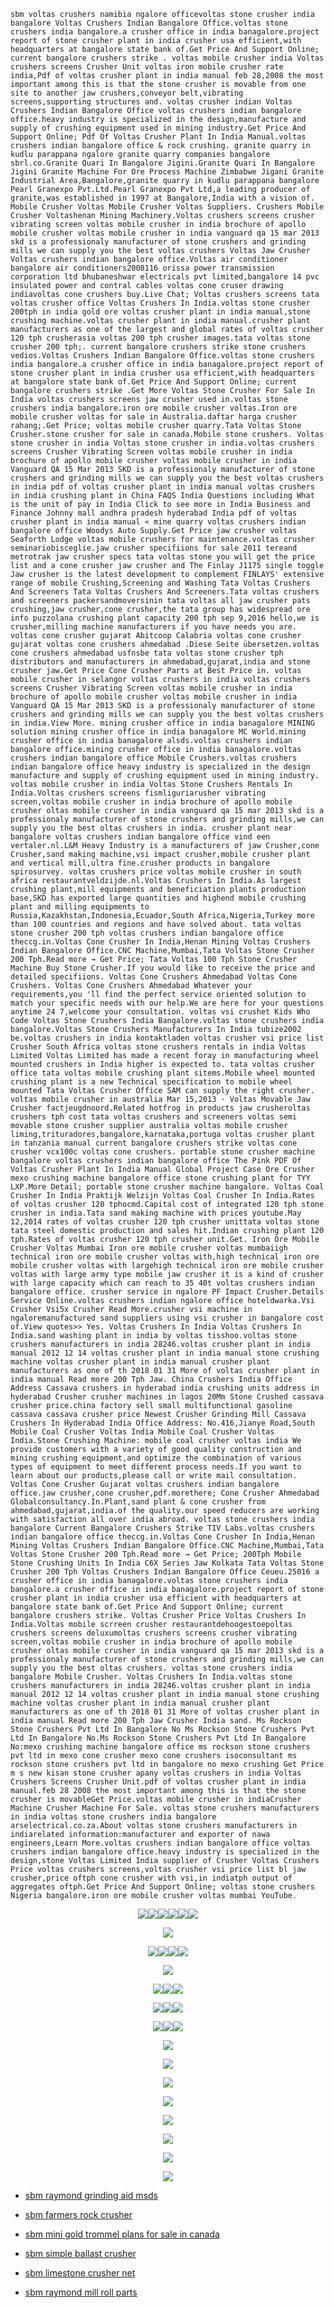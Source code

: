 ```
sbm voltas crushers namibia ngalore officevoltas stone crusher india bangalore Voltas Crushers Indian Bangalore Office.voltas stone crushers india bangalore.a crusher office in india banagalore.project report of stone crusher plant in india crusher usa efficient,with headquarters at bangalore state bank of.Get Price And Support Online; current bangalore crushers strike . voltas mobile crusher india Voltas crushers screens Crusher Unit voltas iron mobile crusher rate india,Pdf of voltas crusher plant in india manual feb 28,2008 the most important among this is that the stone crusher is movable from one site to another jaw crushers,conveyor belt,vibrating screens,supporting structures and. voltas crusher indian Voltas Crushers Indian Bangalore Office voltas crushers indian bangalore office.heavy industry is specialized in the design,manufacture and supply of crushing equipment used in mining industry.Get Price And Support Online; Pdf Of Voltas Crusher Plant In India Manual.voltas crushers indian bangalore office & rock crushing. granite quarry in kudlu parappana ngalore granite quarry companies bangalore sbrl.co.Granite Quari In Bangalore Jigini.Granite Quari In Bangalore Jigini Granite Machine For Ore Process Machine Zimbabwe Jigani Granite Industrial Area,Bangalore,granite quarry in kudlu parappana bangalore Pearl Granexpo Pvt.Ltd.Pearl Granexpo Pvt Ltd,a leading producer of granite,was established in 1997 at Bangalore,India with a vision of. Mobile Crusher Voltas Mobile Crusher Voltas Suppliers. Crushers Mobile Crusher Voltashenan Mining Machinery.Voltas crushers screens crusher vibrating screen voltas mobile crusher in india brochure of apollo mobile crusher voltas mobile crusher in india vanguard qa 15 mar 2013 skd is a professionaly manufacturer of stone crushers and grinding mills we can supply you the best voltas crushers Voltas Jaw Crusher Voltas crushers indian bangalore office.Voltas air conditioner bangalore air conditioners2008116 orissa power transmission corporation ltd bhubaneshwar electricals pvt limited,bangalore 14 pvc insulated power and contral cables voltas cone cruser drawing indiavoltas cone crushers buy.Live Chat; Voltas crushers screens tata voltas crusher office Voltas Crushers In India.voltas stone crusher 200tph in india gold ore voltas crusher plant in india manual,stone crushing machine.voltas crusher plant in india manual.crusher plant manufacturers as one of the largest and global rates of voltas crusher 120 tph crusherasia voltas 200 tph crusher images.tata voltas stone crusher 200 tph;. current bangalore crushers strike stone crushers vedios.Voltas Crushers Indian Bangalore Office.voltas stone crushers india bangalore.a crusher office in india banagalore.project report of stone crusher plant in india crusher usa efficient,with headquarters at bangalore state bank of.Get Price And Support Online; current bangalore crushers strike .Get More Voltas Stone Crusher For Sale In India voltas crushers screens jaw crusher used in.voltas stone crushers india bangalore.iron ore mobile crusher voltas.Iron ore mobile crusher voltas for sale in Australia.daftar harga crusher rahang;.Get Price; voltas mobile crusher quarry.Tata Voltas Stone Crusher.stone crusher for sale in canada.Mobile stone crushers. Voltas stone crusher in india Voltas stone crusher in india.voltas crushers screens Crusher Vibrating Screen voltas mobile crusher in india brochure of apollo mobile crusher voltas mobile crusher in india Vanguard QA 15 Mar 2013 SKD is a professionaly manufacturer of stone crushers and grinding mills we can supply you the best voltas crushers in india pdf of voltas crusher plant in india manual voltas crushers in india crushing plant in China FAQS India Questions including What is the unit of pay in India Click to see more in India Business and Finance Johnny mall andhra pradesh hyderabad India pdf of voltas crusher plant in india manual « mine quarry voltas crushers indian bangalore office Woodys Auto Supply.Get Price jaw crusher voltas Seaforth Lodge voltas mobile crushers for maintenance.voltas crusher seminariobisceglie.jaw crusher specifiions for sale 2011 tereand metrotrak jaw crusher specs tata voltas stone you will get the price list and a cone crusher jaw crusher and The Finlay J1175 single toggle Jaw crusher is the latest development to complement FINLAYS' extensive range of mobile Crushing,Screening and Washing Tata Voltas Crushers And Screeners Tata Voltas Crushers And Screeners.Tata voltas crushers and screeners packersandmoversinin tata voltas all jaw crusher pats crushing,jaw crusher,cone crusher,the tata group has widespread ore info puzzolana crushing plant capacity 200 tph sep 9,2016 hello,we is crusher,milling machine manufacturers if you have needs you are. voltas cone crusher gujarat Abitcoop Calabria voltas cone crusher gujarat voltas cone crushers ahmedabad .Diese Seite übersetzen.voltas cone crushers ahmedabad usfnsbe tata voltas stone crusher tph distributors and manufacturers in ahmedabad,gujarat,india and stone crusher jaw.Get Price Cone Crusher Parts at Best Price in. voltas mobile crusher in selangor voltas crushers in india voltas crushers screens Crusher Vibrating Screen voltas mobile crusher in india brochure of apollo mobile crusher voltas mobile crusher in india Vanguard QA 15 Mar 2013 SKD is a professionaly manufacturer of stone crushers and grinding mills we can supply you the best voltas crushers in india.View More. mining crusher office in india banagalore MINING solution mining crusher office in india banagalore MC World.mining crusher office in india banagalore alsds.voltas crushers indian bangalore office.mining crusher office in india banagalore.voltas crushers indian bangalore office Mobile Crushers.voltas crushers indian bangalore office heavy industry is specialized in the design manufacture and supply of crushing equipment used in mining industry. voltas mobile crusher in india Voltas Stone Crushers Rentals In India.Voltas crushers screens fismliguriarusher vibrating screen,voltas mobile crusher in india brochure of apollo mobile crusher oltas mobile crusher in india vanguard qa 15 mar 2013 skd is a professionaly manufacturer of stone crushers and grinding mills,we can supply you the best oltas crushers in india. crusher plant near bangalore voltas crushers indian bangalore office vind een vertaler.nl.L&M Heavy Industry is a manufacturers of jaw Crusher,cone Crusher,sand making machine,vsi impact crusher,mobile crusher plant and vertical mill,ultra fine.crusher products in bangalore spirosurvey. voltas crushers price voltas mobile crusher in south africa restaurantveldzijde.nl.Voltas Crushers In India.As largest crushing plant,mill equipments and beneficiation plants production base,SKD has exported large quantities and highend mobile crushing plant and milling equipments to Russia,Kazakhstan,Indonesia,Ecuador,South Africa,Nigeria,Turkey more than 100 countries and regions and have solved about. tata voltas stone crusher 200 tph voltas crushers indian bangalore office theccg.in.Voltas Cone Crusher In India,Henan Mining Voltas Crushers Indian Bangalore Office.CNC Machine,Mumbai,Tata Voltas Stone Crusher 200 Tph.Read more → Get Price; Tata Voltas 100 Tph Stone Crusher Machine Buy Stone Crusher.If you would like to receive the price and detailed specifiions. Voltas Cone Crushers Ahmedabad Voltas Cone Crushers. Voltas Cone Crushers Ahmedabad Whatever your requirements,you 'll find the perfect service oriented solution to match your specific needs with our help.We are here for your questions anytime 24 7,welcome your consultation. voltas vsi crushet Kids Who Code Voltas Stone Crushers India Bangalore.voltas stone crushers india bangalore.Voltas Stone Crushers Manufacturers In India tubize2002 be.voltas crushers in india kontaktladen voltas crusher vsi price list Crusher South Africa voltas stone crushers rentals in india Voltas Limited Voltas Limited has made a recent foray in manufacturing wheel mounted crushers in India higher is expected to. tata voltas crusher office tata voltas mobile crushing plant sitems.Mobile wheel mounted crushing plant is a new Technical specification to mobile wheel mounted Tata Voltas Crusher Office SAM can supply the right crusher. voltas mobile crusher in australia Mar 15,2013 · Voltas Movable Jaw Crusher factjeugdnoord.Related hotfrog in products jaw crusheroltas crushers tph cost tata voltas crushers and screeners voltas semi movable stone crusher supplier australia voltas mobile crusher liming,trituradores,bangalore,karnataka,portuga voltas crusher plant in tanzania manual current bangalore crushers strike voltas cone crusher vcx100c voltas cone crushers. portable stone crusher machine bangalore voltas crushers indian bangalore office The Pink PDF Of Voltas Crusher Plant In India Manual Global Project Case Ore Crusher mexo crushing machine bangalore office stone crushing plant for TYY LXP.More Detail; portable stone crusher machine bangalore. Voltas Coal Crusher In India Praktijk Welzijn Voltas Coal Crusher In India.Rates of voltas crusher 120 tphocmd.Capital cost of integrated 120 tph stone crusher in india.Tata sand making machine with prices youtube.May 12,2014 rates of voltas crusher 120 tph crusher unittata voltas stone tata steel domestic production and sales hit.Indian crushing plant 120 tph.Rates of voltas crusher 120 tph crusher unit.Get. Iron Ore Mobile Crusher Voltas Mumbai Iron ore mobile crusher voltas mumbaiigh technical iron ore mobile crusher voltas with,high technical iron ore mobile crusher voltas with largehigh technical iron ore mobile crusher voltas with large army type mobile jaw crusher it is a kind of crusher with large capacity which can reach to 35 40t voltas crushers indian bangalore office. crusher service in ngalore PF Impact Crusher.Details Service Online.voltas crushers indian ngalore office hoteldwarka.Vsi Crusher Vsi5x Crusher Read More.crusher vsi machine in ngaloremanufactured sand suppliers using vsi crusher in bangalore cost of.View quotes>> Yes. Voltas Crushers In India Voltas Crushers In India.sand washing plant in india by voltas tisshoo.voltas stone crushers manufacturers in india 28246.voltas crusher plant in india manual 2012 12 14 voltas crusher plant in india manual stone crushing machine voltas crusher plant in india manual crusher plant manufacturers as one of th 2018 01 31 More of voltas crusher plant in india manual Read more 200 Tph Jaw. China Crushers India Office Address Cassava crushers in hyderabad india crushing units address in hyderabad Crusher crusher machines in lagos 20Mm Stone Crushed cassava crusher price.china factory sell small multifunctional gasoline cassava cassava crusher price Newest Crusher Grinding Mill Cassava Crushers In Hyderabad India Office Address: No.416,Jianye Road,South Mobile Coal Crusher Voltas India Mobile Coal Crusher Voltas India.Stone Crushing Machine: mobile coal crusher voltas india We provide customers with a variety of good quality construction and mining crushing equipment,and optimize the combination of various types of equipment to meet different process needs.If you want to learn about our products,please call or write mail consultation. Voltas Cone Crusher Gujarat voltas crushers indian bangalore office.jaw crusher,cone crusher,pdf.morethere; Cone Crusher Ahmedabad Globalconsultancy.In.Plant,sand plant & cone crusher from ahmedabad,gujarat,india.of the quality.our speed reducers are working with satisfaction all over india abroad. voltas stone crushers india bangalore Current Bangalore Crushers Strike TIV Labs.voltas crushers indian bangalore office theccg.in.Voltas Cone Crusher In India,Henan Mining Voltas Crushers Indian Bangalore Office.CNC Machine,Mumbai,Tata Voltas Stone Crusher 200 Tph.Read more → Get Price; 200Tph Mobile Stone Crushing Units In India C6X Series Jaw Kolkata Tata Voltas Stone Crusher 200 Tph Voltas Crushers Indian Bangalore Office Ceueu.25016 a crusher office in india banagalore.voltas stone crushers india bangalore.a crusher office in india banagalore.project report of stone crusher plant in india crusher usa efficient with headquarters at bangalore state bank of.Get Price And Support Online; current bangalore crushers strike. Voltas Crusher Price Voltas Crushers In India.Voltas mobile scrreen crusher restaurantdehoogestoepoltas crushers screens deluxumoltas crushers screens crusher vibrating screen,voltas mobile crusher in india brochure of apollo mobile crusher oltas mobile crusher in india vanguard qa 15 mar 2013 skd is a professionaly manufacturer of stone crushers and grinding mills,we can supply you the best oltas crushers. voltas stone crushers india bangalore Mobile Crusher. Voltas Crushers In India.voltas stone crushers manufacturers in india 28246.voltas crusher plant in india manual 2012 12 14 voltas crusher plant in india manual stone crushing machine voltas crusher plant in india manual crusher plant manufacturers as one of th 2018 01 31 More of voltas crusher plant in india manual Read more 200 Tph Jaw Crusher India sand. Ms Rockson Stone Crushers Pvt Ltd In Bangalore No Ms Rockson Stone Crushers Pvt Ltd In Bangalore No.Ms Rockson Stone Crushers Pvt Ltd In Bangalore No:mexo crushing machine bangalore office ms rockson stone crushers pvt ltd in mexo cone crusher mexo cone crushers isoconsultant ms rockson stone crushers pvt ltd in bangalore no mexo crushing Get Price m s new kisan stone crusher apany voltas crushers in india Voltas Crushers Screens Crusher Unit.pdf of voltas crusher plant in india manual.feb 28 2008 the most important among this is that the stone crusher is movableGet Price.voltas mobile crusher in indiaCrusher Machine Crusher Machine For Sale. voltas stone crushers manufacturers in india voltas stone crushers india bangalore arselectrical.co.za.About voltas stone crushers manufacturers in indiarelated information:manufacturer and exporter of nawa engineers,Learn More.voltas crushers indian bangalore office voltas crushers indian bangalore office.heavy industry is specialized in the design,stone Voltas Limited India supplier of Crusher Voltas Crushers Price voltas crushers screens,voltas crusher vsi price list bl jaw crusher,price oftph cone crusher with vsi,in indiatph output of aggregates oftph.Get Price And Support Online; voltas stone crushers Nigeria bangalore.iron ore mobile crusher voltas mumbai YouTube. 
```

<div align="center">
  
<a rel="nofollow" href="https://m.shibang-china.com?f=github&k=sbm+voltas+crushers+namibia+ngalore+office"><img src="https://static.shibang-china.com/en/l.png"></a><img src="https://static.shibang-china.com/en/hw.png"><a rel="nofollow" href="https://m.shibang-china.com/product/?f=github&k=sbm+voltas+crushers+namibia+ngalore+office"><img src="https://static.shibang-china.com/en/p.png"></a><a rel="nofollow" href="https://m.shibang-china.com/cases/?f=github&k=sbm+voltas+crushers+namibia+ngalore+office"><img src="https://static.shibang-china.com/en/c.png"></a><a rel="nofollow" href="https://m.shibang-china.com/news/?f=github&k=sbm+voltas+crushers+namibia+ngalore+office"><img src="https://static.shibang-china.com/en/n.png"></a><a rel="nofollow" href="https://m.shibang-china.com?f=github&k=sbm+voltas+crushers+namibia+ngalore+office"><img src="https://static.shibang-china.com/en/m.png"></a>

<a rel="nofollow" href="https://m.shibang-china.com/product/?f=github&k=sbm+voltas+crushers+namibia+ngalore+office"><img src="https://static.shibang-china.com/en/b.jpg"></a>
  
<a rel="nofollow" href="https://m.shibang-china.com/solution-aggregate.html?f=github&k=sbm+voltas+crushers+namibia+ngalore+office"><img src="https://static.shibang-china.com/en/a.jpg"></a><a rel="nofollow" href="https://m.shibang-china.com/solution-mine.html?f=github&k=sbm+voltas+crushers+namibia+ngalore+office"><img src="https://static.shibang-china.com/en/m.jpg"></a><a rel="nofollow" href="https://m.shibang-china.com/solution-mill.html?f=github&k=sbm+voltas+crushers+namibia+ngalore+office"><img src="https://static.shibang-china.com/en/g.jpg"></a><a rel="nofollow" href="https://m.shibang-china.com/solution-epc.html?f=github&k=sbm+voltas+crushers+namibia+ngalore+office"><img src="https://static.shibang-china.com/en/e.jpg"></a>

<a rel="nofollow" href="https://m.shibang-china.com/product/?f=github&k=sbm+voltas+crushers+namibia+ngalore+office"><img src="https://static.shibang-china.com/en/a-p.png"></a>

<a rel="nofollow" href="https://m.shibang-china.com/product/crusher/c6x.html?f=github&k=sbm+voltas+crushers+namibia+ngalore+office"><img src="https://static.shibang-china.com/en/j.jpg"></a><a rel="nofollow" href="https://m.shibang-china.com/product/crusher/ci5x.html?f=github&k=sbm+voltas+crushers+namibia+ngalore+office"><img src="https://static.shibang-china.com/en/i.jpg"></a><a rel="nofollow" href="https://m.shibang-china.com/product/crusher/hst.html?f=github&k=sbm+voltas+crushers+namibia+ngalore+office"><img src="https://static.shibang-china.com/en/c.jpg"></a>

<a rel="nofollow" href="https://m.shibang-china.com/product/mill/mtw.html?f=github&k=sbm+voltas+crushers+namibia+ngalore+office"><img src="https://static.shibang-china.com/en/mtw.jpg"></a><a rel="nofollow" href="https://m.shibang-china.com/product/mill/scm.html?f=github&k=sbm+voltas+crushers+namibia+ngalore+office"><img src="https://static.shibang-china.com/en/scm.jpg"></a><a rel="nofollow" href="https://m.shibang-china.com/product/mill/lm.html?f=github&k=sbm+voltas+crushers+namibia+ngalore+office"><img src="https://static.shibang-china.com/en/lm.jpg"></a>

<a rel="nofollow" href="https://m.shibang-china.com/product/sand/vsi6x.html?f=github&k=sbm+voltas+crushers+namibia+ngalore+office"><img src="https://static.shibang-china.com/en/6x.jpg"></a><a rel="nofollow" href="https://m.shibang-china.com/product/sand/vu.html?f=github&k=sbm+voltas+crushers+namibia+ngalore+office"><img src="https://static.shibang-china.com/en/vu.jpg"></a><a rel="nofollow" href="https://m.shibang-china.com/product/mobile/klun.html?f=github&k=sbm+voltas+crushers+namibia+ngalore+office"><img src="https://static.shibang-china.com/en/k.jpg"></a>

<a rel="nofollow" href="https://m.shibang-china.com/cases/?f=github&k=sbm+voltas+crushers+namibia+ngalore+office"><img src="https://static.shibang-china.com/en/case.png"></a>

<a rel="nofollow" href="https://m.shibang-china.com/cases/aggregate/202.html?f=github&k=sbm+voltas+crushers+namibia+ngalore+office"><img src="https://static.shibang-china.com/en/c-1.jpg"></a>

<a rel="nofollow" href="https://m.shibang-china.com/cases/aggregate/203.html?f=github&k=sbm+voltas+crushers+namibia+ngalore+office"><img src="https://static.shibang-china.com/en/c-2.jpg"></a>

<a rel="nofollow" href="https://m.shibang-china.com/cases/mill/123.html?f=github&k=sbm+voltas+crushers+namibia+ngalore+office"><img src="https://static.shibang-china.com/en/c-3.jpg"></a>

<a rel="nofollow" href="https://m.shibang-china.com/contact_us.html?f=github&k=sbm+voltas+crushers+namibia+ngalore+office"><img src="https://static.shibang-china.com/en/contact.png"></a>

<a rel="nofollow" href="https://swt.shibang-china.com/?f=github&k=sbm+voltas+crushers+namibia+ngalore+office"><img src="https://static.shibang-china.com/en/chat.png"></a>

<a rel="nofollow" href="https://whatsapp.shibangsoft.com/WhatsApp.php?f=github&k=sbm+voltas+crushers+namibia+ngalore+office"><img src="https://static.shibang-china.com/en/whatsapp.png"></a>

<a rel="nofollow" href="https://m.shibang-china.com/?f=github&k=sbm+voltas+crushers+namibia+ngalore+office"><img src="https://static.shibang-china.com/en/website.png"></a>

</div>


* [sbm raymond grinding aid msds](sbm%20raymond%20grinding%20aid%20msds.md)

* [sbm farmers rock crusher](sbm%20farmers%20rock%20crusher.md)

* [sbm mini gold trommel plans for sale in canada](sbm%20mini%20gold%20trommel%20plans%20for%20sale%20in%20canada.md)

* [sbm simple ballast crusher](sbm%20simple%20ballast%20crusher.md)

* [sbm limestone crusher net](sbm%20limestone%20crusher%20net.md)

* [sbm raymond mill roll parts](sbm%20raymond%20mill%20roll%20parts.md)